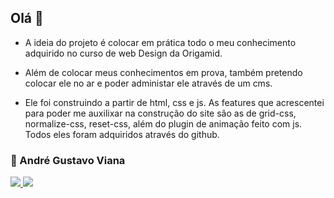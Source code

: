 ## Olá 👋
   * A ideia do projeto é colocar em prática todo o meu conhecimento adquirido no curso de web 
   Design da Origamid.

   * Além de colocar meus conhecimentos em prova, também pretendo colocar ele no ar e poder administar ele através de um cms. 

   * Ele foi construindo a partir de html, css e js. As features que acrescentei para poder me auxilixar na construção do site são as de grid-css, normalize-css, reset-css, além      do plugin de animação feito com js. Todos eles foram adquiridos através do github.
### 👦 André Gustavo Viana ### 

<a href="https://www.instagram.com/andre_gust_viana/">
<img src="https://img.shields.io/badge/Instagram-E4405F?style=for-the-badge&logo=instagram&logoColor=white" />
</a>
<a href="https://www.facebook.com/andre.dapper.121">
<img src="https://img.shields.io/badge/Facebook-1877F2?style=for-the-badge&logo=facebook&logoColor=white" />
</a>
